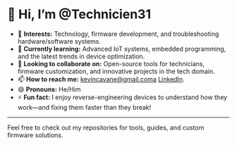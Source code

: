 # 👋 Hi, I’m @Technicien31

- 👀 **Interests:** Technology, firmware development, and troubleshooting hardware/software systems.
- 🌱 **Currently learning:** Advanced IoT systems, embedded programming, and the latest trends in device optimization.
- 💞️ **Looking to collaborate on:** Open-source tools for technicians, firmware customization, and innovative projects in the tech domain.
- 📫 **How to reach me:** kevincavane@gmail.coma [LinkedIn](https://www.linkedin.com/in/technicien31/).
- 😄 **Pronouns:** He/Him
- ⚡ **Fun fact:** I enjoy reverse-engineering devices to understand how they work—and fixing them faster than they break!

---

Feel free to check out my repositories for tools, guides, and custom firmware solutions.

<!---
Technicien31/Technicien31 is a ✨ special ✨ repository because its `README.md` (this file) appears on your GitHub profile.
You can click the Preview link to take a look at your changes.
--->

